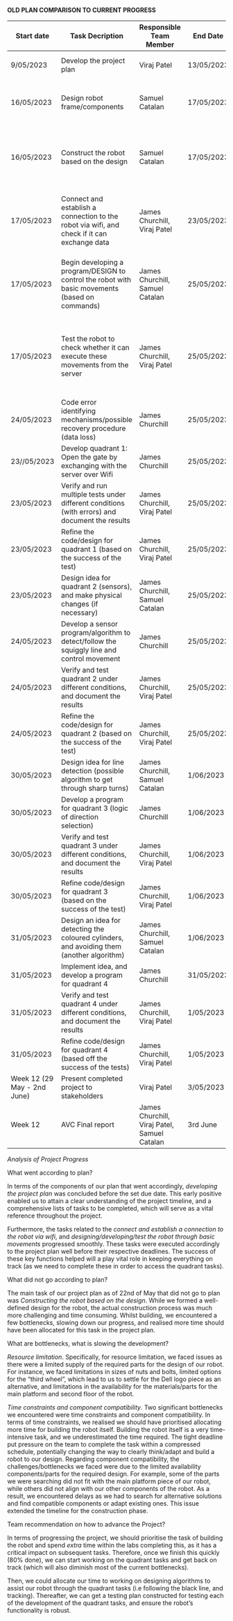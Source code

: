 **OLD PLAN COMPARISON TO CURRENT PROGRESS**

| Start date | Task Decription | Responsible Team Member | End Date | Actual Progress as per 22 of May |
|----------|----------|----------|----------|----------|
|9/05/2023|Develop the project plan|Viraj Patel|13/05/2023|Completed, written the plan and formed a clear path|
|16/05/2023|Design robot frame/components|Samuel Catalan|17/05/2023|Completed, formed a clear plan/design for the robot, and thought of required parts|
|16/05/2023|Construct the robot based on the design|Samuel Catalan|17/05/2023|80% Completed, need to work on camera holder but the foundation/majority of build is completed|
|17/05/2023|Connect and establish a connection to the robot via wifi, and check if it can exchange data|James Churchill, Viraj Patel|23/05/2023|Completed, developed connection via wifi to the robot (had the wheels show some movement) from computer| 
|17/05/2023|Begin developing a program/DESIGN to control the robot with basic movements (based on commands)|James Churchill, Samuel Catalan|25/05/2023|Completed the design, and developed the code (with commands). Now waiting for the testing| 
|17/05/2023|Test the robot to check whether it can execute these movements from the server|James Churchill, Viraj Patel|25/05/2023|Completed, after testing, we deducted that the motors attached to the wheels work and the connection can translate data for basic movements| 
|24/05/2023|Code error identifying mechanisms/possible recovery procedure (data loss)|James Churchill|25/05/2023|Not started yet, later starting date planned| 
|23//05/2023|Develop quadrant 1: Open the gate by exchanging with the server over Wifi|James Churchill|25/05/2023|Not started yet, later starting date planned| 
|23/05/2023|Verify and run multiple tests under different conditions (with errors) and document the results|James Churchill, Viraj Patel|25/05/2023|Not started yet, later starting date planned| 
|23/05/2023|Refine the code/design for quadrant 1 (based on the success of the test)|James Churchill, Viraj Patel|25/05/2023|Not started yet, later starting date planned| 
|23/05/2023|Design idea for quadrant 2 (sensors), and make physical changes (if necessary)|James Churchill, Samuel Catalan|25/05/2023|Not started yet, later starting date planned| 
|24/05/2023|Develop a sensor program/algorithm to detect/follow the squiggly line and control movement|James Churchill|25/05/2023|Not started yet, later starting date planned| 
|24/05/2023|Verify and test quadrant 2 under different conditions, and document the results|James Churchill, Viraj Patel|25/05/2023|Not started yet, later starting date planned| 
|24/05/2023|Refine the code/design for quadrant 2 (based on the success of the test)|James Churchill, Viraj Patel|25/05/2023|Not started yet, later starting date planned| 
|30/05/2023|Design idea for line detection (possible algorithm to get through sharp turns)|James Churchill, Samuel Catalan|1/06/2023|Not started yet, later starting date planned| 
|30/05/2023|Develop a program for quadrant 3 (logic of direction selection)|James Churchill|1/06/2023|Not started yet, later starting date planned| 
|30/05/2023|Verify and test quadrant 3 under different conditions, and document the results|James Churchill, Viraj Patel|1/06/2023|Not started yet, later starting date planned| 
|30/05/2023|Refine code/design for quadrant 3 (based on the success of the test)|James Churchill, Viraj Patel|1/06/2023|Not started yet, later starting date planned| 
|31/05/2023|Design an idea for detecting the coloured cylinders, and avoiding them (another algorithm)|James Churchill, Samuel Catalan|1/06/2023|Not started yet, later starting date planned| 
|31/05/2023|Implement idea, and develop a program for quadrant 4|James Churchill|31/05/2023|Not started yet, later starting date planned| 
|31/05/2023|Verify and test quadrant 4 under different conditions, and document the results|James Churchill, Viraj Patel|1/05/2023|Not started yet, later starting date planned| 
|31/05/2023|Refine code/design for quadrant 4 (based off the success of the tests)|James Churchill, Viraj Patel|1/05/2023|Not started yet, later starting date planned| 
|Week 12 (29 May - 2nd June)|Present completed project to stakeholders|Viraj Patel|3/05/2023|Not started yet, later starting date planned| 
|Week 12|AVC Final report|James Churchill, Viraj Patel, Samuel Catalan|3rd June|Not started yet, later starting date planned| 

*Analysis of Project Progress*

What went according to plan?

In terms of the components of our plan that went accordingly, *developing the project plan* was concluded before the set due date. This early positive enabled us to attain a clear understanding of the project timeline, and a comprehensive lists of tasks to be completed, which will serve as a vital reference throughout the project. 

Furthermore, the tasks related to the *connect and establish a connection to the robot via wifi*, and *designing/developing/test the robot through basic movements* progressed smoothly. These tasks were executed accordingly to the project plan well before their respective deadlines. The success of these key functions helped will a play vital role in keeping everything on track (as we need to complete these in order to access the quadrant tasks).

What did not go according to plan?

The main task of our project plan as of 22nd of May that did not go to plan was *Constructing the robot based on the design*. While we formed a well-defined design for the robot, the actual construction process was much more challenging and time consuming. Whilst building, we encountered a few bottlenecks, slowing down our progress, and realised more time should have been allocated for this task in the project plan. 

What are bottlenecks, what is slowing the development?

*Resource limitation*. Specifically, for resource limitation, we faced issues as there were a limited supply of the required parts for the design of our robot. For instance, we faced limitations in sizes of nuts and bolts, limited options for the “third wheel”, which lead to us to settle for the Dell logo piece as an alternative, and limitations in the availability for the materials/parts for the main platform and second floor of the robot.

*Time constraints and component compatibility*. Two significant bottlenecks we encountered were time constraints and component compatibility. In terms of time constraints, we realised we should have prioritised allocating more time for building the robot itself. Building the robot itself is a very time-intensive task, and we underestimated the time required. The tight deadline put pressure on the team to complete the task within a compressed schedule, potentially changing the way to clearly think/adapt and build a robot to our design. Regarding component compatibility, the challenges/bottlenecks we faced were due to the limited availability components/parts for the required design. For example, some of the parts we were searching did not fit with the main platform piece of our robot, while others did not align with our other components of the robot. As a result, we encountered delays as we had to search for alternative solutions and find compatible components or adapt existing ones. This issue extended the timeline for the construction phase.

Team recommendation on how to advance the Project?

In terms of progressing the project, we should prioritise the task of building the robot and spend *extra* time within the labs completing this, as it has a critical impact on subsequent tasks. Therefore, once we finish this quickly (80% done), we can start working on the quadrant tasks and get back on track (which will also diminish most of the current bottlenecks). 

Then, we could allocate our time to working on designing algorithms to assist our robot through the quadrant tasks (i.e following the black line, and tracking). Thereafter, we can get a testing plan constructed for testing each of the development of the quadrant tasks, and ensure the robot’s functionality is robust. 
